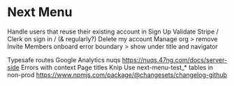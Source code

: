 # Next Menu

Handle users that reuse their existing account in Sign Up 
Validate Stripe / Clerk on sign in / (& regularly?)
Delete my account
Manage org > remove Invite Members
onboard error boundary > show under title and navigator

Typesafe routes
Google Analytics
nuqs  https://nuqs.47ng.com/docs/server-side
Errors with context
Page titles
Knip
Use next-menu-test_* tables in non-prod
https://www.npmjs.com/package/@changesets/changelog-github